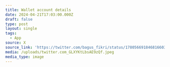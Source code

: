 ```yaml
---
title: Wallet account details
date: 2024-04-21T17:03:00.000Z
draft: false
type: post
layout: single
tags:
  - App
source: X
source_link: 'https://twitter.com/bagus_fikri/status/1780566918468166034'
media: /uploads/twitter.com_GLXYKtLbsAE9zQf.jpeg
media_type: image
---
```


